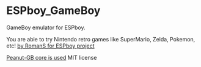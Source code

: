 # ESPboy_GameBoy
GameBoy emulator for ESPboy. 

You are able to try Nintendo retro games like SuperMario, Zelda, Pokemon, etc! 
[by RomanS for ESPboy project](https://hackaday.io/project/164830-espboy-games-iot-stem-for-education-fun)

[Peanut-GB core is used](https://github.com/deltabeard/Peanut-GB)
MIT license
